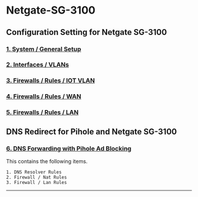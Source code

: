# Netgate-SG-3100

## Configuration Setting for Netgate SG-3100

### [1. System / General Setup](General_Setup/README.md)

### [2. Interfaces / VLANs](Vlan_Interface/README.md)

### [3. Firewalls / Rules / IOT VLAN](Vlan_Firewall/README.md)

### [4. Firewalls / Rules / WAN](Wan_Firewall/README.md)

### [5. Firewalls / Rules / LAN](Lan_Firewall/README.md)

## DNS Redirect for Pihole and Netgate SG-3100

### [6. DNS Forwarding with Pihole Ad Blocking](Dns_Pihole/README.md)

This contains the following items.

    1. DNS Resolver Rules
    2. Firewall / Nat Rules
    3. Firewall / Lan Rules

---
